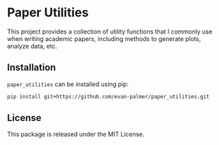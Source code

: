 # Paper Utilities

This project provides a collection of utility functions that I commonly use when writing
academic papers, including methods to generate plots, analyze data, etc.

## Installation

`paper_utilities` can be installed using pip:

```bash
pip install git+https://github.com/evan-palmer/paper_utilities.git
```

## License

This package is released under the MIT License.
